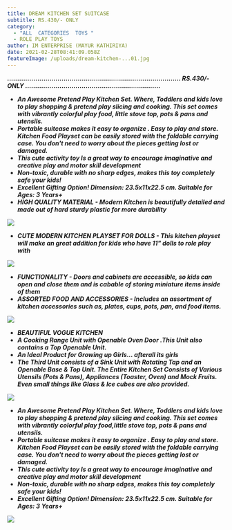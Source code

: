 ```yaml
---
title: DREAM KITCHEN SET SUITCASE
subtitle: RS.430/- ONLY
category:
  - "ALL  CATEGORIES  TOYS "
  - ROLE PLAY TOYS
author: IM ENTERPRISE (MAYUR KATHIRIYA)
date: 2021-02-28T08:41:09.058Z
featureImage: /uploads/dream-kitchen-...01.jpg
---
```

 



 ***......................................................................................    RS.430/- ONLY  ...................................................................***





* ***An Awesome Pretend Play Kitchen Set. Where, Toddlers and kids love to play shopping & pretend play slicing and cooking. This set comes with vibrantly colorful play food, little stove top, pots & pans and utensils.***
* ***Portable suitcase makes it easy to organize . Easy to play and store. Kitchen Food Playset can be easily stored with the foldable carrying case. You don't need to worry about the pieces getting lost or damaged.***
* ***This cute activity toy Is a great way to encourage imaginative and creative play and motor skill development***
* ***Non-toxic, durable with no sharp edges, makes this toy completely safe your kids!***
* ***Excellent Gifting Option! Dimension: 23.5x11x22.5 cm. Suitable for Ages: 3 Years+***
* ***HIGH QUALITY MATERIAL - Modern Kitchen is beautifully detailed and made out of hard sturdy plastic for more durability***

![](/uploads/dream-kitchen-...01.jpg)

* ***CUTE MODERN KITCHEN PLAYSET FOR DOLLS - This kitchen playset will make an great addition for kids who have 11" dolls to role play with***

![](/uploads/dream-kitchen-...02.jpg)

* ***FUNCTIONALITY - Doors and cabinets are accessible, so kids can open and close them and is cabable of storing miniature items inside of them***
* ***ASSORTED FOOD AND ACCESSORIES - Includes an assortment of kitchen accessories such as, plates, cups, pots, pan, and food items.***

![](/uploads/dream-kitchen-...03.jpg)

* ***BEAUTIFUL VOGUE KITCHEN***
* ***A Cooking Range Unit with Openable Oven Door .This Unit also contains a Top Openable Unit.***
* ***An Ideal Product for Growing up Girls... afterall its girls***
* ***The Third Unit consists of a Sink Unit with Rotating Tap and an Openable Base & Top Unit. The Entire Kitchen Set Consists of Various Utensils (Pots & Pans), Appliances (Toaster, Oven) and Mock Fruits. Even small things like Glass & Ice cubes are also provided.***

![](/uploads/dream-kitchen-...04.jpg)

* ***An Awesome Pretend Play Kitchen Set. Where, Toddlers and kids love to play shopping & pretend play slicing and cooking. This set comes with vibrantly colorful play food,little stove top, pots & pans and utensils.***
* ***Portable suitcase makes it easy to organize . Easy to play and store. Kitchen Food Playset can be easily stored with the foldable carrying case. You don't need to worry about the pieces getting lost or damaged.***
* ***This cute activity toy Is a great way to encourage imaginative and creative play and motor skill development***
* ***Non-toxic, durable with no sharp edges, makes this toy completely safe your kids!***
* ***Excellent Gifting Option! Dimension: 23.5x11x22.5 cm. Suitable for Ages: 3 Years+***

![](/uploads/dream-kitchen-...05.jpg)